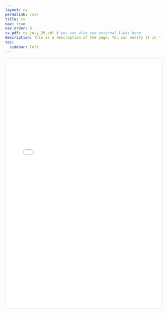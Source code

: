 ```yaml
---
layout: cv
permalink: /cv/
title: cv
nav: true
nav_order: 5
cv_pdf: cv_july_29.pdf # you can also use external links here
description: This is a description of the page. You can modify it in '_pages/cv.md'. You can also change or remove the top pdf download button.
toc:
  sidebar: left
---
```


<!-- PDF嵌入显示 -->
<div class="pdf-container mt-4">
  <iframe 
    src="{{ page.cv_pdf | prepend: 'cv/' | relative_url }}#toolbar=1&navpanes=1&scrollbar=1" 
    width="100%" 
    height="800px" 
    style="border: 1px solid #ddd; border-radius: 8px;"
    title="CV PDF Viewer">
    <p>您的浏览器不支持PDF查看。请 <a href="{{ page.cv_pdf | prepend: 'cv/' | relative_url }}" target="_blank">点击这里下载PDF</a>。</p>
  </iframe>
</div>
